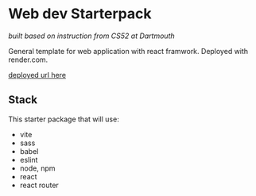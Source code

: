 # Web dev Starterpack

*built based on instruction from CS52 at Dartmouth*

General template for web application with react framwork. Deployed with render.com.

[deployed url here](https://frontend-starterpack-illustration.onrender.com)

## Stack

This starter package that will use:

- vite
- sass
- babel
- eslint
- node, npm
- react
- react router
